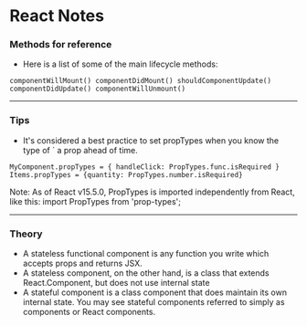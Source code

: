 # React Notes

### Methods for reference

* Here is a list of some of the main lifecycle methods: 

```
componentWillMount() componentDidMount() shouldComponentUpdate() componentDidUpdate() componentWillUnmount() 
```

------------------

### Tips

* It's considered a best practice to set propTypes when you know the type of ` a prop ahead of time.

`MyComponent.propTypes = { handleClick: PropTypes.func.isRequired }`
`Items.propTypes = {quantity: PropTypes.number.isRequired}`

Note: As of React v15.5.0, PropTypes is imported independently from React, like this: import PropTypes from 'prop-types';

------------------

### Theory
* A stateless functional component is any function you write which accepts props and returns JSX.
* A stateless component, on the other hand, is a class that extends React.Component, but does not use internal state
* A stateful component is a class component that does maintain its own internal state. You may see stateful components referred to simply as components or React components.


